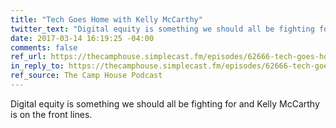 ```yaml
---
title: "Tech Goes Home with Kelly McCarthy"
twitter_text: "Digital equity is something we should all be fighting for and @ShirleyTemper is on the front lines."
date: 2017-03-14 16:19:25 -04:00
comments: false
ref_url: https://thecamphouse.simplecast.fm/episodes/62666-tech-goes-home-with-kelly-mccarthy
in_reply_to: https://thecamphouse.simplecast.fm/episodes/62666-tech-goes-home-with-kelly-mccarthy
ref_source: The Camp House Podcast
---
```


Digital equity is something we should all be fighting for and Kelly McCarthy is on the front lines.